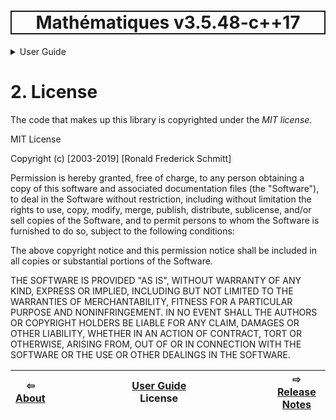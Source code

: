 <h1 style='border: 2px solid; text-align: center'>Mathématiques v3.5.48-c++17</h1>

<details>

<summary>User Guide</summary>

# [User Guide](../README.md)<br>
1. [About](../about/README.md)<br>
2. _License_ <br>
3. [Release Notes](../release-notes/README.md)<br>
4. [Installation](../installation/README.md)<br>
5. [Makefile / Using Mathématiques](../using-mathematiques/README.md)<br>
6. [Code Examples](../examples/README.md)<br>
7. [Coding Guide / Syntax](../coding-guide/README.md)<br>
8. [Benchmarks](../benchmarks/README.md)<br>
9. [Tests](../test/README.md)<br>
10. [New Feature Plans](../feature-schedule/README.md)<br>
11. [Developer Guide](../developer-guide/README.md)<br>


</details>



# 2. License


The code that makes up this library is copyrighted under the *MIT license*.

MIT License

Copyright (c) [2003-2019] [Ronald Frederick Schmitt]

Permission is hereby granted, free of charge, to any person obtaining a copy
of this software and associated documentation files (the "Software"), to deal
in the Software without restriction, including without limitation the rights
to use, copy, modify, merge, publish, distribute, sublicense, and/or sell
copies of the Software, and to permit persons to whom the Software is
furnished to do so, subject to the following conditions:

The above copyright notice and this permission notice shall be included in all
copies or substantial portions of the Software.

THE SOFTWARE IS PROVIDED "AS IS", WITHOUT WARRANTY OF ANY KIND, EXPRESS OR
IMPLIED, INCLUDING BUT NOT LIMITED TO THE WARRANTIES OF MERCHANTABILITY,
FITNESS FOR A PARTICULAR PURPOSE AND NONINFRINGEMENT. IN NO EVENT SHALL THE
AUTHORS OR COPYRIGHT HOLDERS BE LIABLE FOR ANY CLAIM, DAMAGES OR OTHER
LIABILITY, WHETHER IN AN ACTION OF CONTRACT, TORT OR OTHERWISE, ARISING FROM,
OUT OF OR IN CONNECTION WITH THE SOFTWARE OR THE USE OR OTHER DEALINGS IN THE
SOFTWARE.


| ⇦ <br />[About](../about/README.md)  | [User Guide](../README.md)<br />License<br /><img width=1000/> | ⇨ <br />[Release Notes](../release-notes/README.md)   |
| ------------ | :-------------------------------: | ------------ |

